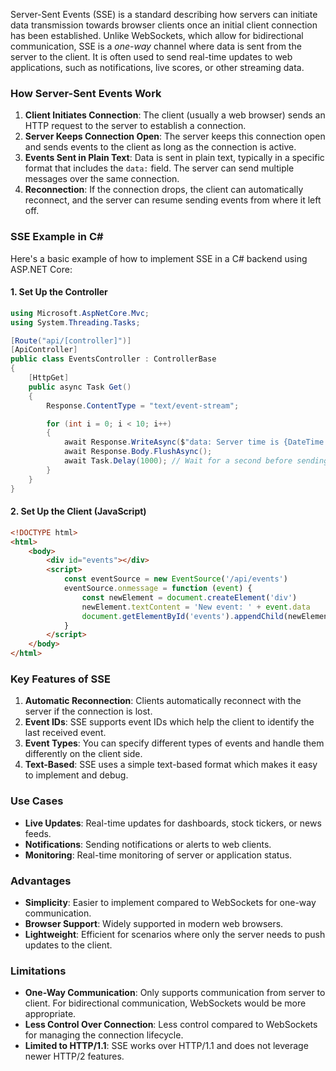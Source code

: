 Server-Sent Events (SSE) is a standard describing how servers can initiate data transmission towards browser clients once an initial client connection has been established. Unlike WebSockets, which allow for bidirectional communication, SSE is a <i>one-way</i> channel where data is sent from the server to the client. It is often used to send real-time updates to web applications, such as notifications, live scores, or other streaming data.

### How Server-Sent Events Work

1. **Client Initiates Connection**: The client (usually a web browser) sends an HTTP request to the server to establish a connection.
2. **Server Keeps Connection Open**: The server keeps this connection open and sends events to the client as long as the connection is active.
3. **Events Sent in Plain Text**: Data is sent in plain text, typically in a specific format that includes the `data:` field. The server can send multiple messages over the same connection.
4. **Reconnection**: If the connection drops, the client can automatically reconnect, and the server can resume sending events from where it left off.

### SSE Example in C#

Here's a basic example of how to implement SSE in a C# backend using ASP.NET Core:

#### 1. Set Up the Controller

```csharp
using Microsoft.AspNetCore.Mvc;
using System.Threading.Tasks;

[Route("api/[controller]")]
[ApiController]
public class EventsController : ControllerBase
{
    [HttpGet]
    public async Task Get()
    {
        Response.ContentType = "text/event-stream";

        for (int i = 0; i < 10; i++)
        {
            await Response.WriteAsync($"data: Server time is {DateTime.Now}\n\n");
            await Response.Body.FlushAsync();
            await Task.Delay(1000); // Wait for a second before sending the next event
        }
    }
}
```

#### 2. Set Up the Client (JavaScript)

```html
<!DOCTYPE html>
<html>
	<body>
		<div id="events"></div>
		<script>
			const eventSource = new EventSource('/api/events')
			eventSource.onmessage = function (event) {
				const newElement = document.createElement('div')
				newElement.textContent = 'New event: ' + event.data
				document.getElementById('events').appendChild(newElement)
			}
		</script>
	</body>
</html>
```

### Key Features of SSE

1. **Automatic Reconnection**: Clients automatically reconnect with the server if the connection is lost.
2. **Event IDs**: SSE supports event IDs which help the client to identify the last received event.
3. **Event Types**: You can specify different types of events and handle them differently on the client side.
4. **Text-Based**: SSE uses a simple text-based format which makes it easy to implement and debug.

### Use Cases

- **Live Updates**: Real-time updates for dashboards, stock tickers, or news feeds.
- **Notifications**: Sending notifications or alerts to web clients.
- **Monitoring**: Real-time monitoring of server or application status.

### Advantages

- **Simplicity**: Easier to implement compared to WebSockets for one-way communication.
- **Browser Support**: Widely supported in modern web browsers.
- **Lightweight**: Efficient for scenarios where only the server needs to push updates to the client.

### Limitations

- **One-Way Communication**: Only supports communication from server to client. For bidirectional communication, WebSockets would be more appropriate.
- **Less Control Over Connection**: Less control compared to WebSockets for managing the connection lifecycle.
- **Limited to HTTP/1.1**: SSE works over HTTP/1.1 and does not leverage newer HTTP/2 features.
